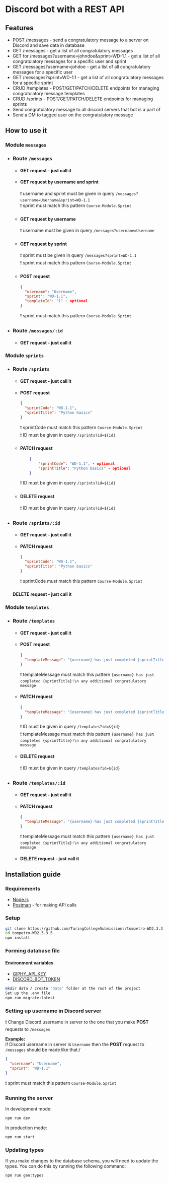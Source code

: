 # Discord bot with a REST API

## Features

- POST /messages - send a congratulatory message to a server on Discord and save data in database
- GET /messages - get a list of all congratulatory messages
- GET for /messages?username=johndoe&sprint=WD-1.1 - get a list of all congratulatory messages for a specific user and sprint
- GET /messages?username=johdoe - get a list of all congratulatory messages for a specific user
- GET /messages?sprint=WD-1.1 - get a list of all congratulatory messages for a specific sprint
- CRUD /templates - POST/GET/PATCH/DELETE endpoints for managing congratulatory message templates
- CRUD /sprints - POST/GET/PATCH/DELETE endpoints for managing sprints
- Send congratulatory message to all discord servers that bot is a part of
- Send a DM to tagged user on the congratulatory message

## How to use it

### Module `messages`

- ### Route `/messages`

  - #### GET request - just call it
  - #### GET request by username and sprint

    ❗ username and sprint must be given in query `/messages?username=Username&sprint=WD-1.1`\
     ❗ sprint must match this pattern `Course-Module.Sprint`

  - #### GET request by username

    ❗ username must be given in query `/messages?username=Username`

  - #### GET request by sprint

    ❗ sprint must be given in query `/messages?sprint=WD-1.1`\
     ❗ sprint must match this pattern `Course-Module.Sprint`

  - #### POST request
    ```json
    {
      "username": "Username",
      "sprint": "WD-1.1",
      "templateId": "1" - optional
    }
    ```
    ❗ sprint must match this pattern `Course-Module.Sprint`

- ### Route `/messages/:id`
  - #### GET request - just call it

### Module `sprints`

- ### Route `/sprints`

  - #### GET request - just call it

  - #### POST request

    ```json
    {
      "sprintCode": "WD-1.1",
      "sprintTitle": "Python basics"
    }
    ```

    ❗ sprintCode must match this pattern `Course-Module.Sprint`\
     ❗ ID must be given in query `/sprints?id=${id}`

  - #### PATCH request

    ```json
        {
            "sprintCode": "WD-1.1", - optional
            "sprintTitle": "Python basics" - optional
        }
    ```

    ❗ ID must be given in query `/sprints?id=${id}`

  - #### DELETE request
    ❗ ID must be given in query `/sprints?id=${id}`

- ### Route `/sprints/:id`

  - #### GET request - just call it

  - #### PATCH request

    ```json
    {
      "sprintCode": "WD-1.1",
      "sprintTitle": "Python basics"
    }
    ```

    ❗ sprintCode must match this pattern `Course-Module.Sprint`

  #### DELETE request - just call it

### Module `templates`

- ### Route `/templates`

  - #### GET request - just call it

  - #### POST request

    ```json
    {
      "templateMessage": "{username} has just completed {sprintTitle}!\n ..."
    }
    ```

    ❗ templateMessage must match this pattern `{username} has just completed {sprintTitle}!\n any additional congratulatory message`

  - #### PATCH request

    ```json
    {
      "templateMessage": "{username} has just completed {sprintTitle}!\n ..."
    }
    ```

    ❗ ID must be given in query `/templates?id=${id}`\
     ❗ templateMessage must match this pattern `{username} has just completed {sprintTitle}!\n any additional congratulatory message`

  - #### DELETE request
    ❗ ID must be given in query `/templates?id=${id}`

- ### Route `/templates/:id`

  - #### GET request - just call it

  - #### PATCH request

    ```json
    {
      "templateMessage": "{username} has just completed {sprintTitle}!\n ..."
    }
    ```

    ❗ templateMessage must match this pattern `{username} has just completed {sprintTitle}!\n any additional congratulatory message`

  - #### DELETE request - just call it

## Installation guide

### Requirements

- [Node.js](https://nodejs.org/en/)
- [Postman](https://www.postman.com/downloads/) - for making API calls

### Setup

```bash
git clone https://github.com/TuringCollegeSubmissions/tompetro-WD2.3.3.5.git
cd tompetro-WD2.3.3.5
npm install
```

### Forming database file

#### Environment variables

- <a href="https://developers.giphy.com/docs/api/endpoint/" target="_blank">GIPHY_API_KEY</a>
- <a href="https://discord.com/developers/applications" target="_blank">DISCORD_BOT_TOKEN</a>

```bash
mkdir data / create 'data' folder at the root of the project
Set up the .env file
npm run migrate:latest
```

### Setting up username in Discord server

❗ Change Discord username in server to the one that you make **POST** requests to `/messages`

**Example:**\
if Discord username in server is `Username` then the **POST** request to `/messages` should be made like that:/

```json
{
  "username": "Username",
  "sprint": "WD-1.1"
}
```

❗ sprint must match this pattern `Course-Module.Sprint`

### Running the server

In development mode:

```bash
npm run dev
```

In production mode:

```bash
npm run start
```

### Updating types

If you make changes to the database schema, you will need to update the types. You can do this by running the following command:

```bash
npm run gen:types
```
